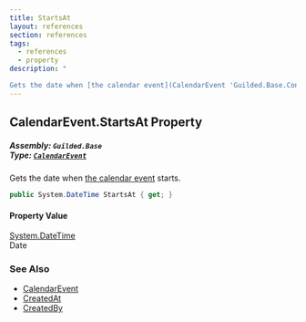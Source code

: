 ```yaml
---
title: StartsAt
layout: references
section: references
tags:
  - references
  - property
description: "

Gets the date when [the calendar event](CalendarEvent 'Guilded.Base.Content.CalendarEvent') starts."
---
```


## CalendarEvent.StartsAt Property
##### **Assembly:** `Guilded.Base`<br/>**Type:** [`CalendarEvent`](CalendarEvent 'Guilded.Base.Content.CalendarEvent')

Gets the date when [the calendar event](CalendarEvent 'Guilded.Base.Content.CalendarEvent') starts.

```csharp
public System.DateTime StartsAt { get; }
```

#### Property Value
[System.DateTime](https://docs.microsoft.com/en-us/dotnet/api/System.DateTime 'System.DateTime')  
Date

### See Also
- [CalendarEvent](CalendarEvent 'Guilded.Base.Content.CalendarEvent')
- [CreatedAt](ChannelContent_TId,TServer_.CreatedAt 'Guilded.Base.Content.ChannelContent<TId,TServer>.CreatedAt')
- [CreatedBy](ChannelContent_TId,TServer_.CreatedBy 'Guilded.Base.Content.ChannelContent<TId,TServer>.CreatedBy')